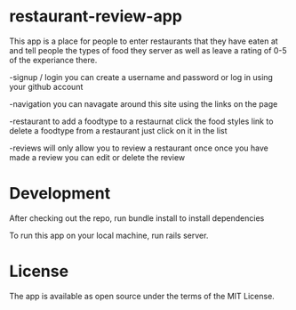 # restaurant-review-app

This app is a place for people to enter restaurants that they have eaten at and tell people the types of food they server 
as well as leave a rating of 0-5 of the experiance there. 


-signup / login
    you can create a username and password or log in using your github account

-navigation 
    you can navagate around this site using the links on the page 

-restaurant 
    to add a foodtype to a restaurnat click the food styles link 
    to delete a foodtype from a restaurant just click on it in the list
    
-reviews 
    will only allow you to review a restaurant once 
    once you have made a review you can edit or delete the review
    
 # Development
 After checking out the repo, run bundle install to install dependencies
    
 To run this app on your local machine, run  rails server. 
    
 # License
 The app is available as open source under the terms of the MIT License.